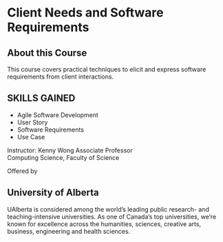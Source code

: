 # Client Needs and Software Requirements


## About this Course
This course covers practical techniques to elicit and express software requirements from client interactions.

## SKILLS GAINED
* Agile Software Development
* User Story
* Software Requirements
* Use Case


Instructor:
Kenny Wong
Associate Professor<br>
Computing Science, Faculty of Science


Offered by
## University of Alberta
UAlberta is considered among the world’s leading public research- and teaching-intensive universities. As one of Canada’s top universities, we’re known for excellence across the humanities, sciences, creative arts, business, engineering and health sciences.
